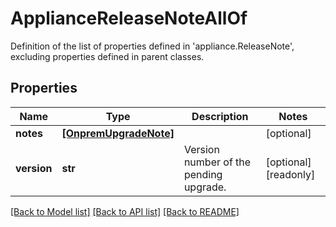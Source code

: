 # ApplianceReleaseNoteAllOf

Definition of the list of properties defined in 'appliance.ReleaseNote', excluding properties defined in parent classes.
## Properties
Name | Type | Description | Notes
------------ | ------------- | ------------- | -------------
**notes** | [**[OnpremUpgradeNote]**](OnpremUpgradeNote.md) |  | [optional] 
**version** | **str** | Version number of the pending upgrade. | [optional] [readonly] 

[[Back to Model list]](../README.md#documentation-for-models) [[Back to API list]](../README.md#documentation-for-api-endpoints) [[Back to README]](../README.md)


